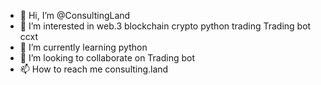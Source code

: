 - 👋 Hi, I’m @ConsultingLand
- 👀 I’m interested in web.3 blockchain crypto python trading Trading bot ccxt
- 🌱 I’m currently learning python
- 💞️ I’m looking to collaborate on Trading bot
- 📫 How to reach me consulting.land

<!---
ConsultingLand/ConsultingLand is a ✨ special ✨ repository because its `README.md` (this file) appears on your GitHub profile.
You can click the Preview link to take a look at your changes.
--->
